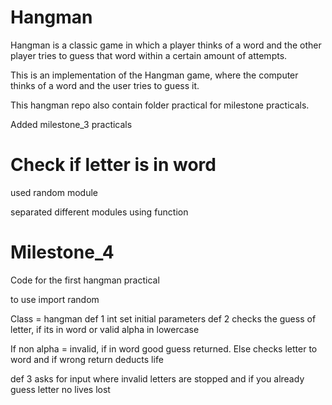 # Hangman
Hangman is a classic game in which a player thinks of a word and the other player tries to guess that word within a certain amount of attempts.

This is an implementation of the Hangman game, where the computer thinks of a word and the user tries to guess it. 

This hangman repo also contain folder practical for milestone practicals.

Added milestone_3 practicals

# Check if letter is in word
used random module

separated different modules using function

# Milestone_4
Code for the first hangman practical 

to use import random

Class = hangman
def 1 int set initial parameters 
def 2 checks the guess of  letter, if its in word or valid alpha in lowercase

If non alpha = invalid, if in word good guess returned. Else checks letter to word and if wrong return deducts life

def 3 asks for input where invalid letters are stopped and if you already guess letter no lives lost